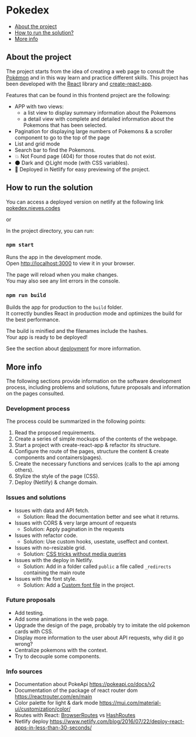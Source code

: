 # Pokedex
- [About the project](#About-the-project)
- [How to run the solution?](#How-to-run-the-solution)
- [More info](#More-info)
## About the project
The project starts from the idea of creating a web page to consult the [Pokémon](https://en.wikipedia.org/wiki/Pok%C3%A9mon) and in this way learn and practice different skills. 
This project has been developed with the [React](https://es.reactjs.org/) library and [create-react-app](https://create-react-app.dev/).

Features that can be found in this frontend project are the following:
- APP with two views: 
  - a list view to display summary information about the Pokemons 
  - a detail view with complete and detailed information about the Pokemons that has been selected.
- Pagination for displaying large numbers of Pokemons & a scroller component to go to the top of the page
- List and grid mode
- Search bar to find the Pokemons.
- 💥 Not Found page (404) for those routes that do not exist.
- 🌑 Dark and 🌞Light mode (with CSS variables).
- 🚀 Deployed in Netlify for easy previewing of the project.

## How to run the solution

You can access a deployed version on netlify at the following link [pokedex.nieves.codes](https://pokedex.nieves.codes/)

or

In the project directory, you can run:

### `npm start`

Runs the app in the development mode.\
Open [http://localhost:3000](http://localhost:3000) to view it in your browser.

The page will reload when you make changes.\
You may also see any lint errors in the console.

### `npm run build`

Builds the app for production to the `build` folder.\
It correctly bundles React in production mode and optimizes the build for the best performance.

The build is minified and the filenames include the hashes.\
Your app is ready to be deployed!

See the section about [deployment](https://facebook.github.io/create-react-app/docs/deployment) for more information.


## More info
The following sections provide information on the software development process, including problems and solutions, future proposals and information on the pages consulted.

### Development process

The process could be summarized in the following points:
1. Read the proposed requirements.
2. Create a series of simple mockups of the contents of the webpage.
3. Start a project with create-react-app & refactor its structure.
4. Configure the route of the pages, structure the content & create components and containers(pages).
5. Create the necessary functions and services (calls to the api among others).
6. Stylize the style of the page (CSS).
7. Deploy (Netlify) & change domain.


### Issues and solutions

- Issues with data and API fetch. 
  - Solution: Read the documentation better and see what it returns.
- Issues with CORS & very large amount of requests
  - Solution: Apply pagination in the requests
- Issues with refactor code.
  - Solution: Use custom hooks, usestate, useffect and context.
- Issues with no-resizable grid.
  - Solution: [CSS tricks without media queries](https://youtu.be/El0OJ6h_2ZI)
- Issues with the deploy in Netlify.
  - Solution: Add in a folder called `public` a file called `_redirects` containing the main route
- Issues with the font style.
  - Solution: Add a [Custom font file](https://dev.to/ziqinyeow/how-to-add-custom-font-file-to-your-react-app-31kb) in the project.

### Future proposals
- Add testing.
- Add some animations in the web page.
- Upgrade the design of the page, probably try to imitate the old pokemon cards with CSS.
- Display more information to the user about API requests, why did it go wrong?
- Centralize pokemons with the context.
- Try to decouple some components.

### Info sources
- Documentation about PokeApi https://pokeapi.co/docs/v2
- Documentation of the package of react router dom https://reactrouter.com/en/main
- Color palette for light & dark mode https://mui.com/material-ui/customization/color/
- Routes with React: [BrowserRoutes](https://reactrouter.com/en/main/router-components/browser-router) vs [HashRoutes](https://reactrouter.com/en/main/router-components/hash-router)
- Netlify deploy https://www.netlify.com/blog/2016/07/22/deploy-react-apps-in-less-than-30-seconds/
